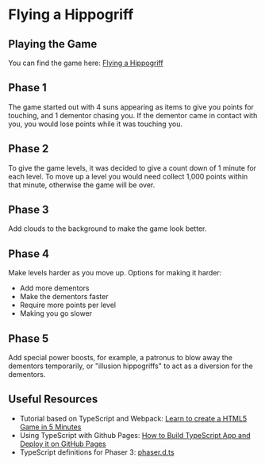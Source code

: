 # Flying a Hippogriff

## Playing the Game

You can find the game here: [Flying a Hippogriff](https://brendonthiede.github.io/flying-a-hippogriff/index.html)

## Phase 1

The game started out with 4 suns appearing as items to give you points for touching, and 1 dementor chasing you. If the dementor came in contact with you, you would lose points while it was touching you.

## Phase 2

To give the game levels, it was decided to give a count down of 1 minute for each level. To move up a level you would need collect 1,000 points within that minute, otherwise the game will be over.

## Phase 3

Add clouds to the background to make the game look better.

## Phase 4

Make levels harder as you move up. Options for making it harder:

* Add more dementors
* Make the dementors faster
* Require more points per level
* Making you go slower

## Phase 5

Add special power boosts, for example, a patronus to blow away the dementors temporarily, or "illusion hippogriffs" to act as a diversion for the dementors.

## Useful Resources

* Tutorial based on TypeScript and Webpack: [Learn to create a HTML5 Game in 5 Minutes](https://medium.com/@digit.sensitivee/learn-to-create-a-html5-game-in-5-minutes-604118f5d0ab)
* Using TypeScript with Github Pages: [How to Build TypeScript App and Deploy it on GitHub Pages](https://zubialevich.blogspot.com/2018/09/how-to-build-typescript-github-pages-app.html)
* TypeScript definitions for Phaser 3: [phaser.d.ts](https://github.com/photonstorm/phaser3-docs/tree/master/typescript/phaser.d.ts)
